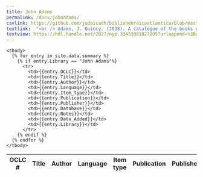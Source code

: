 ```yaml
---
title: John Adams
permalink: /docs/johnadams/
csvlink: https://github.com/judaicadh/bibliohebraicaatlantica/blob/master/John%20Adams/WorldCat_3740690.csv
textlink:  "<br /> Adams, J. Quincy. (1938). A catalogue of the books of John Quincy Adams: deposited in the Boston athenæum, with notes on books, Adams seals and book-plates. Boston: Athenæum. <br /> Metcalf, E. Wight., Adams, J., Boston Public Library. Adams Collection., . (1823). Deeds and other documents relating to the several pieces of land, and to the library presented to the town of Quincy by President Adams ; together with a catalogue of the books. Cambridge [Mass.]: Printed by Hilliard and Metcalf."
textview: https://hdl.handle.net/2027/nyp.33433081827895?urlappend=%3Bui=embed
---
```

<div class="row">
  <table id="library-table" class="display" cellspacing="0" width="100%">
    <thead>
        <tr>
          <th>OCLC #</th>
          <th>Title</th>
          <th>Author</th>
          <th>Language</th>
          <th>Item type</th>
          <th>Publication</th>
          <th>Publisher</th>
          <th>Database</th>
          <th>Notes</th>
          <th>Added date</th>
          <th>Library</th>
        </tr>
    </thead>

    <tbody>  
      {% for entry in site.data.summary %}
        {% if entry.Library == "John Adams"%}
          <tr>
            <td>{{entry.OCLC}}</td>
            <td>{{entry.Title}}</td>
            <td>{{entry.Author}}</td>
            <td>{{entry.Language}}</td>
            <td>{{entry.Item_type}}</td>
            <td>{{entry.Publication}}</td>
            <td>{{entry.Publisher}}</td>
            <td>{{entry.Database}}</td>
            <td>{{entry.Notes}}</td>
            <td>{{entry.Date_Added}}</td>
            <td>{{entry.Library}}</td>
          </tr>
        {% endif %}
      {% endfor %}
    </tbody>
  </table>
</div>
